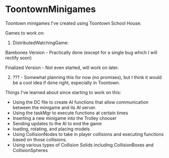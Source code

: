 # ToontownMinigames
Toontown minigames I've created using Toontown School House.

Games to work on:

1. DistributedWatchingGame:

Barebones Version - Practically done (except for a single bug which I will rectify soon)

Finalized Version - Not even started, will work on later.

2. ??? - Somewhat planning this for now (no promises), but I think it would be a cool idea if done right, especially in Toontown.

Things I've learned about since starting to work on this:
- Using the DC file to create AI functions that allow communication between the minigame and its AI server.
- Using the taskMgr to execute functions at certain times
- Inserting a new minigame into the Trolley chooser
- Sending updates to the AI to end the game
- loading, rotating, and placing models
- Using CollisionNodes to take in player collisions and executing functions based on those collisions.
- Using various types of Collision Solids including CollisionBoxes and CollisionSpheres
